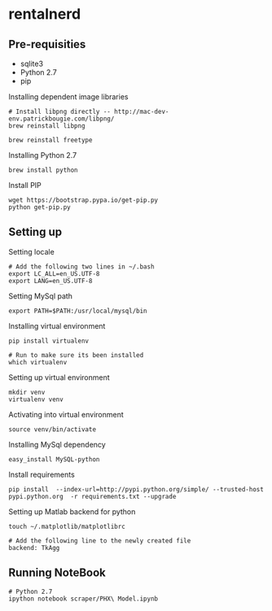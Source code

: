 # rentalnerd

## Pre-requisities
- sqlite3
- Python 2.7
- pip

Installing dependent image libraries
```
# Install libpng directly -- http://mac-dev-env.patrickbougie.com/libpng/
brew reinstall libpng 

brew reinstall freetype
```

Installing Python 2.7
```
brew install python
```

Install PIP
```
wget https://bootstrap.pypa.io/get-pip.py
python get-pip.py
```

## Setting up

Setting locale
  ```
  # Add the following two lines in ~/.bash
  export LC_ALL=en_US.UTF-8
  export LANG=en_US.UTF-8
  ```

Setting MySql path
  ```
  export PATH=$PATH:/usr/local/mysql/bin
  ```

Installing virtual environment
  ```
  pip install virtualenv 

  # Run to make sure its been installed
  which virtualenv
  ```

Setting up virtual environment
  ```
  mkdir venv
  virtualenv venv
  ```

Activating into virtual environment
  ```
  source venv/bin/activate
  ```

Installing MySql dependency
  ```
  easy_install MySQL-python
  ```

Install requirements
  ```
  pip install  --index-url=http://pypi.python.org/simple/ --trusted-host pypi.python.org  -r requirements.txt --upgrade
  ```

Setting up Matlab backend for python
  ```
  touch ~/.matplotlib/matplotlibrc

  # Add the following line to the newly created file
  backend: TkAgg
  ```

## Running NoteBook
  ```
  # Python 2.7
  ipython notebook scraper/PHX\ Model.ipynb 
  ```